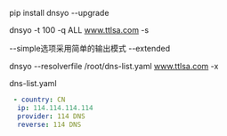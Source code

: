 pip install dnsyo --upgrade

dnsyo -t 100 -q ALL www.ttlsa.com -s

 --simple选项采用简单的输出模式
 --extended

dnsyo --resolverfile /root/dns-list.yaml www.ttlsa.com -x

dns-list.yaml
```yaml
 - country: CN
  ip: 114.114.114.114
  provider: 114 DNS
  reverse: 114 DNS
```
  

